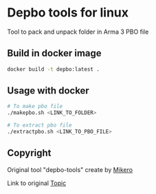 # Depbo tools for linux

Tool to pack and unpack folder in Arma 3 PBO file

## Build in docker image

```bash
docker build -t depbo:latest .
```

## Usage with docker

```bash
# To make pbo file
./makepbo.sh <LINK_TO_FOLDER>

# To extract pbo file
./extractpbo.sh <LINK_TO_PBO_FILE>
```

## Copyright

Original tool "depbo-tools" create by [Mikero](https://community.bistudio.com/wiki/Mikero_Tools)

Link to original [Topic](https://securitronlinux.com/bejiitaswrath/how-to-extract-an-arma-3-pbo-file-on-linux-using-pbo-tools/)
